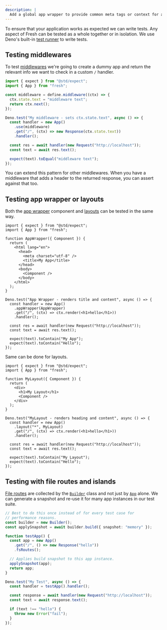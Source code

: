 ```yaml
---
description: |
  Add a global app wrapper to provide common meta tags or context for application routes.
---
```


To ensure that your application works as expected we can write tests. Any aspect
of Fresh can be tested as a whole together or in isolation. We use Deno's
built-in [test runner](https://docs.deno.com/runtime/fundamentals/testing/) to
write tests.

## Testing middlewares

To test [middlewares](/docs/canary/concepts/middleware) we're going to create a
dummy app and return the relevant info we want to check in a custom `/` handler.

```ts middleware.test.ts
import { expect } from "@std/expect";
import { App } from "fresh";

const middleware = define.middleware((ctx) => {
  ctx.state.text = "middleware text";
  return ctx.next();
});

Deno.test("My middleware - sets ctx.state.text", async () => {
  const handler = new App()
    .use(middleware)
    .get("/", (ctx) => new Response(ctx.state.text))
    .handler();

  const res = await handler(new Request("http://localhost"));
  const text = await res.text();

  expect(text).toEqual("middleware text");
});
```

You can extend this pattern for other middlewares. When you have a middleware
that adds a header to the returned response, you can assert against that too.

## Testing app wrapper or layouts

Both the [app wrapper](/docs/canary/advanced/app-wrapper) component and
[layouts](/docs/canary/advanced/layouts) can be tested in the same way.

```tsx routes/_app.test.tsx
import { expect } from "@std/expect";
import { App } from "fresh";

function AppWrapper({ Component }) {
  return (
    <html lang="en">
      <head>
        <meta charset="utf-8" />
        <title>My App</title>
      </head>
      <body>
        <Component />
      </body>
    </html>
  );
}

Deno.test("App Wrapper - renders title and content", async () => {
  const handler = new App()
    .appWrapper(AppWrapper)
    .get("/", (ctx) => ctx.render(<h1>hello</h1>))
    .handler();

  const res = await handler(new Request("http://localhost"));
  const text = await res.text();

  expect(text).toContain("My App");
  expect(text).toContain("Hello");
});
```

Same can be done for layouts.

```tsx routes/_layout.test.tsx
import { expect } from "@std/expect";
import { App } from "fresh";

function MyLayout({ Component }) {
  return (
    <div>
      <h1>My Layout</h1>
      <Component />
    </div>
  );
}

Deno.test("MyLayout - renders heading and content", async () => {
  const handler = new App()
    .layout("*", MyLayout)
    .get("/", (ctx) => ctx.render(<h1>hello</h1>))
    .handler();

  const res = await handler(new Request("http://localhost"));
  const text = await res.text();

  expect(text).toContain("My Layout");
  expect(text).toContain("Hello");
});
```

## Testing with file routes and islands

[File routes](/docs/canary/concepts//file-routing) are collected by the
[`Builder`](/docs/canary/concepts/builder) class and not just by
[`App`](/docs/concepts/app) alone. We can generate a snapshot and re-use it for
many app instances in our test suite.

```ts my-app.test.ts
// Best to do this once instead of for every test case for
// performance reasons.
const builder = new Builder();
const applySnapshot = await builder.build({ snapshot: "memory" });

function testApp() {
  const app = new App()
    .get("/", () => new Response("hello"))
    .fsRoutes();

  // Applies build snapshot to this app instance.
  applySnapshot(app);
  return app;
}

Deno.test("My Test", async () => {
  const handler = testApp().handler();

  const response = await handler(new Request("http://localhost"));
  const text = await response.text();

  if (text !== "hello") {
    throw new Error("fail");
  }
});
```

